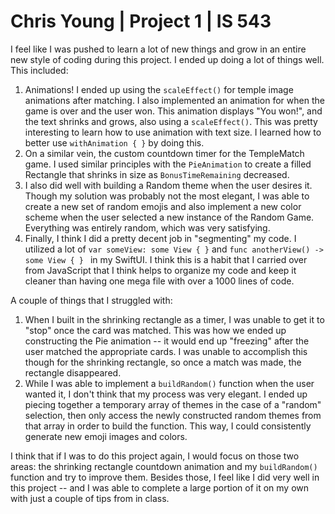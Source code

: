 # Chris Young | Project 1 | IS 543
I feel like I was pushed to learn a lot of new things and grow in an entire new style of coding during this project. I ended up doing a lot of things well. This included:   
1. Animations! I ended up using the `scaleEffect()` for temple image animations after matching. I also implemented an animation for when the game is over and the user won. This animation displays "You won!", and the text shrinks and grows, also using a `scaleEffect()`. This was pretty interesting to learn how to use animation with text size. I learned how to better use `withAnimation { }` by doing this.
2. On a similar vein, the custom countdown timer for the TempleMatch game. I used similar principles with the `PieAnimation` to create a filled Rectangle that shrinks in size as `BonusTimeRemaining` decreased.
3. I also did well with building a Random theme when the user desires it. Though my solution was probably not the most elegant, I was able to create a new set of random emojis and also implement a new color scheme when the user selected a new instance of the Random Game. Everything was entirely random, which was very satisfying.
4. Finally, I think I did a pretty decent job in "segmenting" my code. I utilized a lot of `var someView: some View { }` and `func anotherView() -> some View { } ` in my SwiftUI. I think this is a habit that I carried over from JavaScript that I think helps to organize my code and keep it cleaner than having one mega file with over a 1000 lines of code. 

A couple of things that I struggled with:
1. When I built in the shrinking rectangle as a timer, I was unable to get it to "stop" once the card was matched. This was how we ended up constructing the Pie animation -- it would end up "freezing" after the user matched the appropriate cards. I was unable to accomplish this though for the shrinking rectangle, so once a match was made, the rectangle disappeared.
2. While I was able to implement a `buildRandom()` function when the user wanted it, I don't think that my process was very elegant. I ended up piecing together a temporary array of themes in the case of a "random" selection, then only access the newly constructed random themes from that array in order to build the function. This way, I could consistently generate new emoji images and colors.

I think that if I was to do this project again, I would focus on those two areas: the shrinking rectangle countdown animation and my `buildRandom()` function and try to improve them.
Besides those, I feel like I did very well in this project -- and I was able to complete a large portion of it on my own with just a couple of tips from in class.
